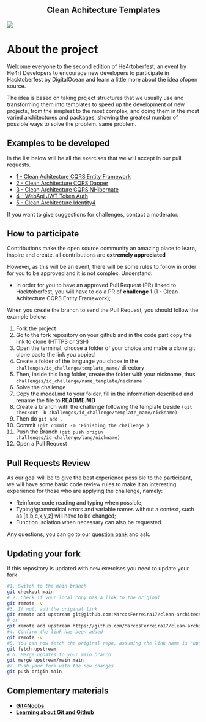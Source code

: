 <!-- Title -->

<p align="center">
  <h2 align="center">Clean Achitecture Templates</h2>
  <img src="imgs/Banners-Dark.png" >
</p>
    
 <!-- ABOUT THE PROJECT -->
# About the project
Welcome everyone to the second edition of He4rtoberfest, an event by He4rt Developers to encourage new developers to participate in Hacktoberfest by DigitalOcean and learn a little more about the idea of ​​open source.

The idea is based on taking project structures that we usually use and transforming them into templates to speed up the development of new projects, from the simplest to the most complex, and doing them in the most varied architectures and packages, showing the greatest number of possible ways to solve the problem. same problem.

##
<!-- ROADMAP OF PROJECT -->

## Examples to be developed

In the list below will be all the exercises that we will accept in our pull requests.

- [1 - Clean Achitecture CQRS Entity Framework]()
- [2 - Clean Architecture CQRS Dapper]()
- [3 - Clean Architecture CQRS NHibernate]()
- [4 - WebApi JWT Token Auth]()
- [5 - Clean Architecture Identity4]()

If you want to give suggestions for challenges, contact a moderator.
  
<!-- CONTRIBUTING -->

## How to participate

Contributions make the open source community an amazing place to learn, inspire and create. all contributions
are **extremely appreciated**

However, as this will be an event, there will be some rules to follow in order for you to be approved and it is not complex. Understand:

- In order for you to have an approved Pull Request (PR) linked to Hacktoberfest, you will have to do a PR of **challenge 1** (1 - Clean Achitecture CQRS Entity Framework);


When you create the branch to send the Pull Request, you should follow the example below:

1. Fork the project
2. Go to the fork repository on your github and in the code part copy the link to clone (HTTPS or SSH)
3. Open the terminal, choose a folder of your choice and make a clone git clone paste the link you copied
4. Create a folder of the language you chose in the `challenges/id_challenge/template_name/` directory
5. Then, inside this lang folder, create the folder with your nickname, thus `challenges/id_challenge/name_template/nickname`
6. Solve the challenge
7. Copy the model.md to your folder, fill in the information described and rename the file to **README.MD**
8. Create a branch with the challenge following the template beside `(git checkout -b challenges/id_challenge/template_name/nickname)`
9. Then do `git add .`
10. Commit `(git commit -m 'Finishing the challenge')`
11. Push the Branch `(git push origin challenges/id_challenge/lang/nickname)`
13. Open a Pull Request

## Pull Requests Review

As our goal will be to give the best experience possible to the participant, we will have some basic code review rules to make it an interesting experience for those who are applying the challenge, namely:

- Reinforce code reading and typing when possible;
- Typing/grammatical errors and variable names without a context, such as [a,b,c,x,y,z] will have to be changed;
- Function isolation when necessary can also be requested.

Any questions, you can go to our [question bank](https://github.com/MarcosFerreira17/clean-architecture_templates/issues) and ask.

## Updating your fork

If this repository is updated with new exercises you need to update your fork

```bash
#1. Switch to the main branch
git checkout main
# 2. Check if your local copy has a link to the original
git remote -v
#3. If not, add the original link
git remote add upstream git@github.com:MarcosFerreira17/clean-architecture_templates.git
# or
git remote add upstream https://github.com/MarcosFerreira17/clean-architecture_templates.git
#4. Confirm the link has been added
git remote -v
#5. You can now fetch the original repo, assuming the link name is 'upstream'
git fetch upstream
# 6. Merge updates to your main branch
git merge upstream/main main
#7. Push your fork with the new changes
git push origin main
```

## Complementary materials

- [**Git4Noobs**](https://github.com/danielhe4rt/git4noobs)
- [**Learning about Git and Github**](https://www.youtube.com/watch?v=_LNWekPPS9w)
